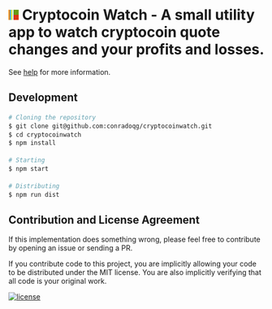 # ![Cryptocoin Watch](build/icons/20x20.png) Cryptocoin Watch - A small utility app to watch cryptocoin quote changes and your profits and losses.

See [help](HELP.MD) for more information.

## Development

```sh
# Cloning the repository
$ git clone git@github.com:conradoqg/cryptocoinwatch.git
$ cd cryptocoinwatch
$ npm install

# Starting
$ npm start

# Distributing
$ npm run dist
```

## Contribution and License Agreement

If this implementation does something wrong, please feel free to contribute by opening an issue or sending a PR. 

If you contribute code to this project, you are implicitly allowing your code
to be distributed under the MIT license. You are also implicitly verifying that
all code is your original work.

[![license](https://img.shields.io/github/license/mashape/apistatus.svg)](https://github.com/conradoqg/cryptocoinwatch/blob/master/LICENSE)
